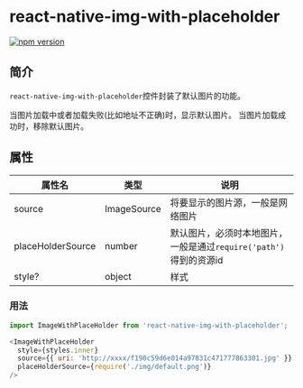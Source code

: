 # react-native-img-with-placeholder

[![npm version](https://badge.fury.io/js/react-native-img-with-placeholder.svg)](https://badge.fury.io/js/react-native-img-with-placeholder)

## 简介

`react-native-img-with-placeholder`控件封装了默认图片的功能。

当图片加载中或者加载失败(比如地址不正确)时，显示默认图片。
当图片加载成功时，移除默认图片。

## 属性

| 属性名 | 类型 | 说明 |
| -- | -- | -- |
| source | ImageSource | 将要显示的图片源，一般是网络图片 |
| placeHolderSource | number | 默认图片，必须时本地图片，一般是通过`require('path')`得到的资源id |
| style? | object | 样式 |

### 用法

```js
import ImageWithPlaceHolder from 'react-native-img-with-placeholder';

<ImageWithPlaceHolder
  style={styles.inner}
  source={{ uri: 'http://xxxx/f190c59d6e014a97831c471777863301.jpg' }}
  placeHolderSource={require('./img/default.png')}
/>
```
